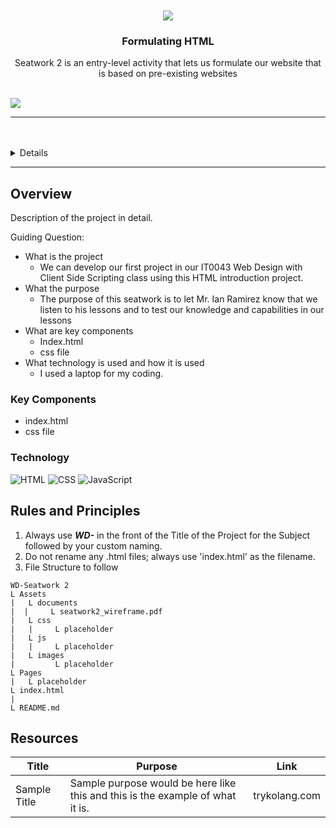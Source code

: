 <a name="readme-top">

<br/>

<br />
<div align="center">

   <img src="https://i.pinimg.com/280x280_RS/b0/82/2c/b0822c934829429ad6176601c3a0612d.jpg"/>
 
<!-- TODO: Change Title to the name of the title of your Project -->
  <h3 align="center">Formulating HTML</h3>
</div>
<!-- TODO: Make a short description -->
<div align="center">
  Seatwork 2 is an entry-level activity that lets us formulate our website that is based on pre-existing websites
</div>

<br />

<!-- TODO: Change the zyx-0314 into your github username  -->
<!-- TODO: Change the WD-Template-Project into the same name of your folder -->
![](https://visit-counter.vercel.app/counter.png?page=Amielskiii/WD---Seatwork-2/tree/main)

---

<br />
<br />

<!-- TODO: If you want to add more layers for your readme -->
<details>
  <summary>Table of Contents</summary>
  <ol>
    <li>
      <a href="#overview">Overview</a>
      <ol>
        <li>
          <a href="#key-components">Key Components</a>
        </li>
        <li>
          <a href="#technology">Technology</a>
        </li>
      </ol>
    </li>
    <li>
      <a href="#rules-and-principles">Rules and Principles</a>
    </li>
    <li>
      <a href="#resources">Resources</a>
    </li>
  </ol>
</details>

---

## Overview

<!-- TODO: To be changed -->
<!-- The following are just sample -->
Description of the project in detail.

Guiding Question:
 - What is the project
   - We can develop our first project in our IT0043 Web Design with Client Side Scripting class using this HTML introduction project.
 - What the purpose
   - The purpose of this seatwork is to let Mr. Ian Ramirez know that we listen to his lessons and to test our knowledge and capabilities in our lessons
 - What are key components
   - Index.html
   - css file
 - What technology is used and how it is used
   - I used a laptop for my coding.

### Key Components
<!-- TODO: List of Key Components -->
<!-- The following are just sample -->
- index.html
- css file

### Technology
<!-- TODO: List of Technology Used -->
![HTML](https://img.shields.io/badge/HTML-E34F26?style=for-the-badge&logo=html5&logoColor=white)
![CSS](https://img.shields.io/badge/CSS-1572B6?style=for-the-badge&logo=css3&logoColor=white)
![JavaScript](https://img.shields.io/badge/JavaScript-F7DF1E?style=for-the-badge&logo=javascript&logoColor=white)

## Rules and Principles
1. Always use ***WD-*** in the front of the Title of the Project for the Subject followed by your custom naming.
2. Do not rename any .html files; always use 'index.html' as the filename.
3. File Structure to follow

```
WD-Seatwork 2 
L Assets 
|   L documents 
|  |     L seatwork2_wireframe.pdf      
|   L css 
|   |     L placeholder 
|   L js 
|   |     L placeholder 
|   L images 
|         L placeholder 
L Pages 
|   L placeholder 
L index.html 
| 
L README.md 
```

## Resources

<!-- TODO: Add References -->
| Title | Purpose | Link |
|-|-|-|
| Sample Title | Sample purpose would be here like this and this is the example of what it is. | trykolang.com |
